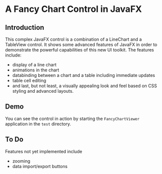 # A Fancy Chart Control in JavaFX

## Introduction

This complex JavaFX control is a combination of a LineChart and a TableView control. It shows some advanced features of JavaFX in order to demonstrate the powerful capabilities of this new UI toolkit. The features include:

 * display of a line chart
 * animations in the chart
 * databinding between a chart and a table including immediate updates
 * table cell editing
 * and last, but not least, a visually appealing look and feel based on CSS styling and advanced layouts.

## Demo

You can see the control in action by starting the `FancyChartViewer` application in the `test` directory.

## To Do

Features not yet implemented include
* zooming
* data import/export buttons
